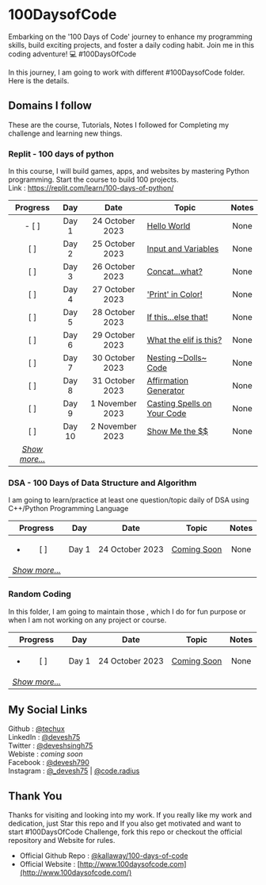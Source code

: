 # 100DaysofCode
Embarking on the '100 Days of Code' journey to enhance my programming skills, build exciting projects, and foster a daily coding habit. Join me in this coding adventure! 💻 #100DaysOfCode

In this journey, I am going to work with different #100DaysofCode folder. Here is the details.

## Domains I follow
These are the course, Tutorials, Notes I followed for Completing my challenge and learning new things.

### Replit - 100 days of python
In this course, I will build games, apps, and websites by mastering Python programming. Start the course to build 100 projects. <br>
Link : https://replit.com/learn/100-days-of-python/

|Progress|Day| Date|Topic| Notes |
|:-:|:-:|:-:|-|:-:|
|- [ ]  | Day 1 | 24 October 2023 | [Hello World]() | None|
|[ ] | Day 2 | 25 October 2023 | [Input and Variables]() | None|
|[ ] | Day 3 | 26 October 2023 | [Concat...what?]() | None|
|[ ] | Day 4 | 27 October 2023 | ['Print' in Color!]() | None|
|[ ] | Day 5 | 28 October 2023 | [If this...else that!]() | None|
|[ ] | Day 6 | 29 October 2023 | [What the elif is this?]() | None|
|[ ] | Day 7 | 30 October 2023 | [Nesting ~Dolls~ Code]() | None|
|[ ] | Day 8 | 31 October 2023 | [Affirmation Generator]() | None|
|[ ] | Day 9 | 1 November 2023 | [Casting Spells on Your Code]() | None|
|[ ] | Day 10 | 2 November 2023 | [Show Me the $$]() | None|
|*[Show more...]()*|

    
### DSA - 100 Days of Data Structure and Algorithm
I am going to learn/practice at least one question/topic daily of DSA using C++/Python Programming Language <br>

|Progress|Day| Date|Topic| Notes |
|:-:|:-:|:-:|-|:-:|
| <ul><li>[ ] </li></ul> | Day 1 | 24 October 2023 | [Coming Soon]() | None|
|*[Show more...]()*|


### Random Coding
In this folder, I am going to maintain those , which I do for fun purpose or when I am not working on any project or course. <br>

|Progress|Day| Date|Topic| Notes |
|:-:|:-:|:-:|-|:-:|
| <ul><li>[ ] </li></ul> | Day 1 | 24 October 2023 | [Coming Soon]() | None|
|*[Show more...]()*|


## My Social Links
Github : [@techux](https://github.com/TechUX) <br>
LinkedIn : [@devesh75](https://www.linkedin.com/in/devesh75/) <br>
Twitter : [@deveshsingh75](https://twitter.com/deveshsingh75) <br>
Webiste : _coming soon_ <br>
Facebook : [@devesh790](https://fb.me/devesh790) <br>
Instagram : [@_devesh75](https://instagram.com/_devesh75) | [@code.radius](https://instagram.com/code.radius)


## Thank You
Thanks for visiting and looking into my work. If you really like my work and dedication, just Star this repo and If you also get motivated and want to start #100DaysOfCode Challenge, fork this repo or checkout the official repository and Website for rules.

- Official Github Repo : [@kallaway/100-days-of-code](https://github.com/kallaway/100-days-of-code)
- Official Website : [http://www.100daysofcode.com](http://www.100daysofcode.com/)
